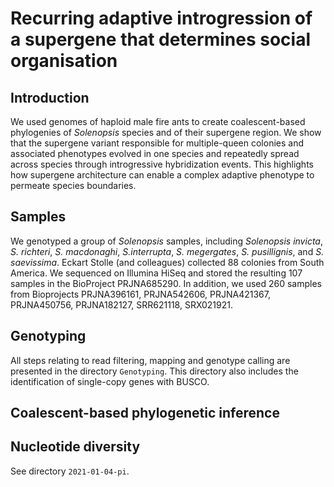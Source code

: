 # Recurring adaptive introgression of a supergene that determines social organisation

## Introduction
We used genomes of haploid male fire ants to create coalescent-based phylogenies of _Solenopsis_ species and of their supergene region. We show that the supergene variant responsible for multiple-queen colonies and associated phenotypes evolved in one species and repeatedly spread across species through introgressive hybridization events. This highlights how supergene architecture can enable a complex adaptive phenotype to permeate species boundaries.

## Samples

We genotyped a group of _Solenopsis_ samples, including _Solenopsis invicta_, _S. richteri_,  _S. macdonaghi_, _S.interrupta_, _S. megergates_, _S. pusillignis_, and _S. saevissima_. Eckart Stolle (and colleagues) collected 88 colonies from South America. We sequenced on Illumina HiSeq and stored the resulting 107 samples in the BioProject PRJNA685290. In addition, we used 260 samples from Bioprojects PRJNA396161, PRJNA542606, PRJNA421367, PRJNA450756, PRJNA182127, SRR621118, SRX021921.

## Genotyping

All steps relating to read filtering, mapping and genotype calling are presented in the directory `Genotyping`. This directory also includes the identification of single-copy genes with BUSCO.

## Coalescent-based phylogenetic inference

## Nucleotide diversity
See directory `2021-01-04-pi`.
